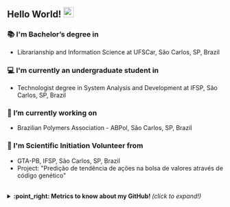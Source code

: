 ## Hello World! <img src="https://github.com/TheDudeThatCode/TheDudeThatCode/blob/master/Assets/Earth.gif" width="24px">


### :books: I'm Bachelor’s degree in
- Librarianship and Information Science at UFSCar, São Carlos, SP, Brazil
 

### :computer: I'm currently an undergraduate student in
- Technologist degree in System Analysis and Development at IFSP, São Carlos, SP, Brazil
 

 
### :briefcase: I’m currently working on 
- Brazilian Polymers Association - ABPol, São Carlos, SP, Brazil


 
### :mag_right: I'm Scientific Initiation Volunteer from 
- GTA-PB, IFSP, São Carlos, SP, Brazil
- Project: "Predição de tendência de ações na bolsa de valores através de código genético"

 <br>

<details>
  <summary> <b> :point_right: Metrics to know about my GitHub! </b> <i>(click to expand!)</i> </summary>
  
  <br>
  
  [![Github Stats By Charles](https://github-readme-stats.vercel.app/api?username=souzafcharles&show_icons=true&title_color=0076e3&icon_color=0076e3&text_color=9f9f9f&bg_color=151515)](https://github.com/souzafcharles/github-readme-stats)

---
</details>
